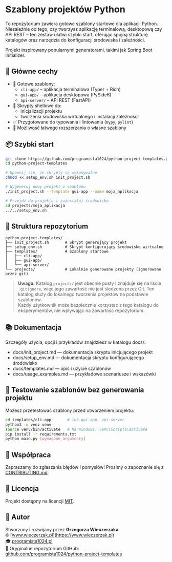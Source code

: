 # Szablony projektów Python

To repozytorium zawiera gotowe szablony startowe dla aplikacji Python. Niezależnie od tego, czy tworzysz aplikację terminalową, desktopową czy API REST – ten zestaw ułatwi szybki start, oferując spójną strukturę katalogów oraz narzędzia do konfiguracji środowiska i zależności.

Projekt inspirowany popularnymi generatorami, takimi jak Spring Boot Initializer.

## 🚀 Główne cechy

- 🧰 Gotowe szablony:
  - `cli-app/` – aplikacja terminalowa (Typer + Rich)
  - `gui-app/` – aplikacja desktopowa (PySide6)
  - `api-server/` – API REST (FastAPI)
- 🔁 Skrypty shellowe do:
  - inicjalizacji projektu
  - tworzenia środowiska wirtualnego i instalacji zależności
- ✅ Przygotowane do typowania i lintowania (`mypy`, `pylint`)
- 🔧 Możliwość łatwego rozszerzania o własne szablony

## 📦 Szybki start

```bash
git clone https://github.com/programista1024/python-project-templates.git
cd python-project-templates

# Upewnij się, że skrypty są wykonywalne
chmod +x setup_env.sh init_project.sh

# Wygeneruj nowy projekt z szablonu
./init_project.sh --template gui-app --name moja_aplikacja

# Przejdź do projektu i zainstaluj środowisko
cd projects/moja_aplikacja
../../setup_env.sh
```

## 📁 Struktura repozytorium

```
python-project-templates/
├── init_project.sh       # Skrypt generujący projekt
├── setup_env.sh          # Skrypt konfigurujący środowisko wirtualne
├── templates/            # Szablony startowe
│   ├── cli-app/
│   ├── gui-app/
│   └── api-server/
└── projects/             # Lokalnie generowane projekty (ignorowane przez git)
```

> **Uwaga:** Katalog `projects/` jest obecnie pusty i znajduje się na liście `.gitignore`, więc jego zawartość nie jest śledzona przez Git.
> Ten katalog służy do lokalnego tworzenia projektów na podstawie szablonów.  
> Każdy użytkownik może bezpiecznie korzystać z tego katalogu do eksperymentów, nie wpływając na zawartość repozytorium.

## 📚 Dokumentacja
Szczegóły użycia, opcji i przykładów znajdziesz w katalogu docs/:

* docs/init_project.md — dokumentacja skryptu inicjującego projekt
* docs/setup_env.md — dokumentacja skryptu konfigurującego środowisko
* docs/templates.md — opis i użycie szablonów
* docs/usage_examples.md — przykładowe scenariusze i wskazówki

## 🧪 Testowanie szablonów bez generowania projektu

Możesz przetestować szablony przed utworzeniem projektu:

```bash
cd templates/cli-app       # lub gui-app, api-server
python3 -m venv venv
source venv/bin/activate   # Na Windows: venv\Scripts\activate
pip install -r requirements.txt
python main.py [wymagane_argumenty]
```

## 🤝 Współpraca

Zapraszamy do zgłaszania błędów i pomysłów! Prosimy o zapoznanie się z [CONTRIBUTING.md](CONTRIBUTING.md).

## 📜 Licencja

Projekt dostępny na licencji [MIT](LICENSE).

## 👤 Autor

Stworzony i rozwijany przez **Grzegorza Wieczerzaka**  
🌐 [www.wieczerzak.pl](https://www.wieczerzak.pl)  
🎓 [programista1024.pl](https://programista1024.pl)  
🧭 Oryginalne repozytorium GitHub:  
[github.com/programista1024/python-project-templates](https://github.com/programista1024/python-project-templates)